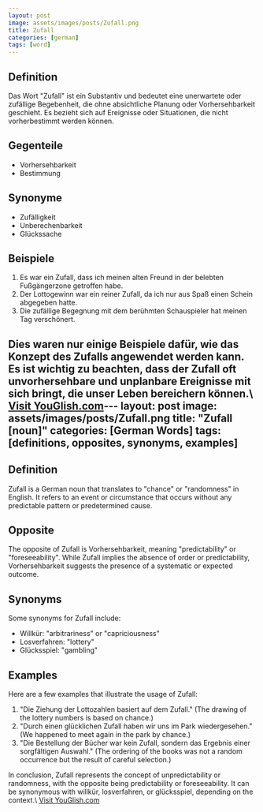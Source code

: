 ```yaml
---
layout: post
image: assets/images/posts/Zufall.png
title: Zufall
categories: [german]
tags: [word]
---
```


## Definition
Das Wort "Zufall" ist ein Substantiv und bedeutet eine unerwartete oder zufällige Begebenheit, die ohne absichtliche Planung oder Vorhersehbarkeit geschieht. Es bezieht sich auf Ereignisse oder Situationen, die nicht vorherbestimmt werden können.

## Gegenteile
- Vorhersehbarkeit
- Bestimmung

## Synonyme
- Zufälligkeit
- Unberechenbarkeit
- Glückssache

## Beispiele
1. Es war ein Zufall, dass ich meinen alten Freund in der belebten Fußgängerzone getroffen habe.
2. Der Lottogewinn war ein reiner Zufall, da ich nur aus Spaß einen Schein abgegeben hatte.
3. Die zufällige Begegnung mit dem berühmten Schauspieler hat meinen Tag verschönert.

Dies waren nur einige Beispiele dafür, wie das Konzept des Zufalls angewendet werden kann. Es ist wichtig zu beachten, dass der Zufall oft unvorhersehbare und unplanbare Ereignisse mit sich bringt, die unser Leben bereichern können.\ <a id="yg-widget-0" class="youglish-widget" data-query="Zufall" data-lang="german" data-components="8412" data-auto-start="0" data-bkg-color="theme_light" data-title="How%20to%20pronounce%20Zufall%20in%20German"  rel="nofollow" href="https://youglish.com">Visit YouGlish.com</a><script async src="https://youglish.com/public/emb/widget.js" charset="utf-8"></script>---
layout: post
image: assets/images/posts/Zufall.png
title: "Zufall [noun]"
categories: [German Words]
tags: [definitions, opposites, synonyms, examples]
---

## Definition

Zufall is a German noun that translates to "chance" or "randomness" in English. It refers to an event or circumstance that occurs without any predictable pattern or predetermined cause. 

## Opposite

The opposite of Zufall is Vorhersehbarkeit, meaning "predictability" or "foreseeability". While Zufall implies the absence of order or predictability, Vorhersehbarkeit suggests the presence of a systematic or expected outcome.

## Synonyms

Some synonyms for Zufall include:

- Willkür: "arbitrariness" or "capriciousness"
- Losverfahren: "lottery"
- Glücksspiel: "gambling"

## Examples

Here are a few examples that illustrate the usage of Zufall:

1. "Die Ziehung der Lottozahlen basiert auf dem Zufall." (The drawing of the lottery numbers is based on chance.)
2. "Durch einen glücklichen Zufall haben wir uns im Park wiedergesehen." (We happened to meet again in the park by chance.)
3. "Die Bestellung der Bücher war kein Zufall, sondern das Ergebnis einer sorgfältigen Auswahl." (The ordering of the books was not a random occurrence but the result of careful selection.)

In conclusion, Zufall represents the concept of unpredictability or randomness, with the opposite being predictability or foreseeability. It can be synonymous with willkür, losverfahren, or glücksspiel, depending on the context.\ <a id="yg-widget-0" class="youglish-widget" data-query="Zufall" data-lang="german" data-components="8412" data-auto-start="0" data-bkg-color="theme_light" data-title="How%20to%20pronounce%20Zufall%20in%20German"  rel="nofollow" href="https://youglish.com">Visit YouGlish.com</a><script async src="https://youglish.com/public/emb/widget.js" charset="utf-8"></script>